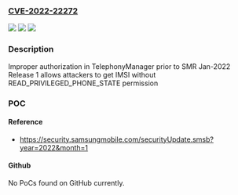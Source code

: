### [CVE-2022-22272](https://cve.mitre.org/cgi-bin/cvename.cgi?name=CVE-2022-22272)
![](https://img.shields.io/static/v1?label=Product&message=Samsung%20Mobile%20Devices&color=blue)
![](https://img.shields.io/static/v1?label=Version&message=n%2Fa&color=blue)
![](https://img.shields.io/static/v1?label=Vulnerability&message=CWE-285%3A%20Improper%20Authorization&color=brighgreen)

### Description

Improper authorization in TelephonyManager prior to SMR Jan-2022 Release 1 allows attackers to get IMSI without READ_PRIVILEGED_PHONE_STATE permission

### POC

#### Reference
- https://security.samsungmobile.com/securityUpdate.smsb?year=2022&month=1

#### Github
No PoCs found on GitHub currently.

